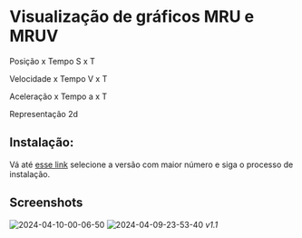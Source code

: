 <h1>Visualização de gráficos MRU  e MRUV</h1>

Posição x Tempo
S x T

Velocidade x Tempo
V x T

Aceleração x Tempo
a x T 

Representação 2d

<h2>Instalação:</h2>
<p>Vá até <a href="https://github.com/AlgumCorrupto/mru-v/releases">esse link</a> selecione a versão com maior número e siga o processo de instalação.</p>

<h2>Screenshots</h2>

![2024-04-10-00-06-50](https://github.com/AlgumCorrupto/mru-v/assets/112904295/97cbb91c-9b8e-43ac-9c46-6486be8b9f03)
![2024-04-09-23-53-40](https://github.com/AlgumCorrupto/mru-v/assets/112904295/c995fb92-620a-44a8-b4c2-80372750d759)
*v1.1*
